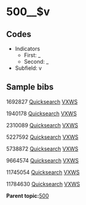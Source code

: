 # 500\_\_$v

## Codes

-   Indicators
    -   First: \_
    -   Second: \_
-   Subfield: v

## Sample bibs

1692827 [Quicksearch](https://search.library.yale.edu/catalog/1692827) [VXWS](http://prodorbis.library.yale.edu:7014/vxws/GetHoldingsService?bibId=1692827)

1940178 [Quicksearch](https://search.library.yale.edu/catalog/1940178) [VXWS](http://prodorbis.library.yale.edu:7014/vxws/GetHoldingsService?bibId=1940178)

2310089 [Quicksearch](https://search.library.yale.edu/catalog/2310089) [VXWS](http://prodorbis.library.yale.edu:7014/vxws/GetHoldingsService?bibId=2310089)

5227592 [Quicksearch](https://search.library.yale.edu/catalog/5227592) [VXWS](http://prodorbis.library.yale.edu:7014/vxws/GetHoldingsService?bibId=5227592)

5738872 [Quicksearch](https://search.library.yale.edu/catalog/5738872) [VXWS](http://prodorbis.library.yale.edu:7014/vxws/GetHoldingsService?bibId=5738872)

9664574 [Quicksearch](https://search.library.yale.edu/catalog/9664574) [VXWS](http://prodorbis.library.yale.edu:7014/vxws/GetHoldingsService?bibId=9664574)

11745054 [Quicksearch](https://search.library.yale.edu/catalog/11745054) [VXWS](http://prodorbis.library.yale.edu:7014/vxws/GetHoldingsService?bibId=11745054)

11784630 [Quicksearch](https://search.library.yale.edu/catalog/11784630) [VXWS](http://prodorbis.library.yale.edu:7014/vxws/GetHoldingsService?bibId=11784630)

**Parent topic:**[500](../../tags/500/500.md)

